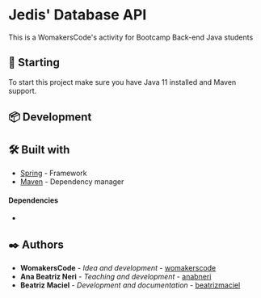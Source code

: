 # Jedis' Database API

This is a WomakersCode's activity for Bootcamp Back-end Java students

## 🚀 Starting

To start this project make sure you have Java 11 installed and Maven support.

## 📦 Development

## 🛠️ Built with

* [Spring](https://spring.io/) - Framework
* [Maven](https://maven.apache.org/) - Dependency manager

#### Dependencies

* 

## ✒️ Authors

* **WomakersCode** - *Idea and development* - [womakerscode](https://womakerscode.org/)
* **Ana Beatriz Neri** - *Teaching and development* - [anabneri](https://github.com/anabneri)
* **Beatriz Maciel** - *Development and documentation* - [beatrizmaciel](https://github.com/beatrizmaciel)
